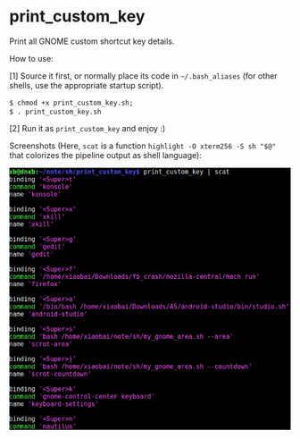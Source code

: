 # print_custom_key

Print all GNOME custom shortcut key details.  

How to use:  

[1] Source it first, or normally place its code in `~/.bash_aliases` (for other shells, use the appropriate startup script).
```
$ chmod +x print_custom_key.sh;
$ . print_custom_key.sh
```

[2] Run it as `print_custom_key` and enjoy :)

Screenshots (Here, `scat` is a function `highlight -O xterm256 -S sh "$@"` that colorizes the pipeline output as shell language):

![print_custom_key](/screenshot.png?raw=true "print_custom_key")  
